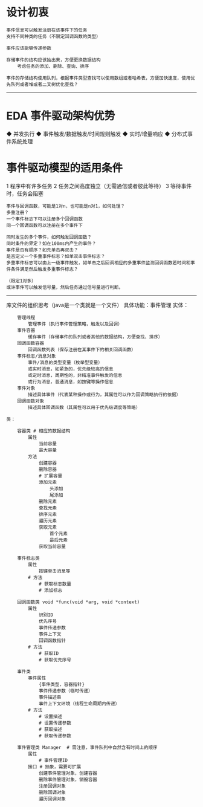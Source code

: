 # 设计初衷

    事件信息可以触发注册在该事件下的任务
    支持不同种类的任务（不限定回调函数的类型）

    事件应该能够传递参数

    存储事件的结构应该抽出来，方便更换数据结构
        考虑任务的添加、删除、查询、排序

    事件的存储结构使用队列，根据事件类型查找可以使用数组或者哈希表，方便加快速度，使用优先队列或者堆或者二叉树优化查找？


---

# EDA 事件驱动架构优势

◆ 并发执行
◆ 事件触发/数据触发/时间规则触发
◆ 实时/增量响应
◆ 分布式事件系统处理

# 事件驱动模型的适用条件

1 程序中有许多任务
2 任务之间高度独立（无需通信或者彼此等待）
3 等待事件时，任务会阻塞

 
    事件与回调函数，可能是1对n，也可能是n对1，如何处理？
    多重注册？
    一个事件标志下可以注册多个回调函数
    同一个回调函数可以注册在多个事件下

    同时发生的多个事件，如何触发回调函数？
    同时条件的界定？如在100ms内产生的事件？
    事件是否有顺序？如先单击再双击？
    是否定义一个多重事件标志？如单双击事件标志？
    多重事件标志可以由上一级事件触发，如单击之后回调相应的多重事件监测回调函数若时间和事件条件满足然后触发多重事件标志？

    （限定1对多）
    或许事件可以触发信号量，然后任务通过信号量进行判断。
---

库文件的组织思考（java是一个类就是一个文件）
    具体功能：事件管理
    实体：
        
        管理线程 
            管理事件（执行事件管理策略，触发以及回调）
        事件容器
            缓存事件（存储事件的队列或者其他的数据结构，方便查找、排序）
        回调函数容器
            回调函数列表（保存注册在某事件下的相关回调函数）
        事件标志/消息对象
            事件/消息的类型变量（枚举型变量）
            或实时消息，如紧急的，优先级较高的信息
            或定时消息，周期性的，非精准事件触发的信息
            或行为消息，普通消息，如按键等操作信息
        事件对象
            描述具体事件（代表某种操作或行为，其属性可以作为回调策略执行的依据）
        回调函数对象
            描述具体回调函数（其属性可以用于优先级调度等策略）
        
    类：
        
        容器类 # 相应的数据结构
            属性
                当前容量
                最大容量
            方法
                创建容器
                删除容器
                # 扩展容量
                添加元素
                    头添加
                    尾添加
                删除元素
                查找元素
                排序元素
                遍历元素
                获取元素
                    首个元素
                    最后元素
                获取当前容量

        事件标志类
            属性
                按键单击消息等
            # 方法
                # 获取标志数量
                # 添加标志

        回调函数类 void *func(void *arg, void *context)
            属性
                识别ID
                优先序号
                事件传递参数
                事件上下文
                回调函数指针
            # 方法
                # 获取ID
                # 获取优先序号

        事件类 
            事件属性
                {事件类型，容器指针}
                事件传递参数（临时传递）
                事件描述串
                事件上下文环境（线程生命周期内传递）
            # 方法
                # 设置描述
                # 设置传递参数
                # 获取描述
                # 获取传递参数
        
        事件管理类 Manager  # 需注意，事件队列中自然含有时间上的顺序  
            属性
                # 事件管理ID
            接口 # 抽象，需要可扩展
                创建事件管理对象，创建容器
                删除事件管理对象，销毁容器
                注册回调对象
                删除回调对象
                遍历回调对象

 